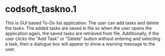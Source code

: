# codsoft_taskno.1
This is GUI based To-Do list application. The user can add tasks and delete the tasks. The added tasks are saved in file so when the user opens the application again, the saved tasks are retrieved from file. Additionally, if the user clicks the "Add Task" or "Delete" button without entering and selecting a task, then a dialogue box will appear to show a warning message to the user.
